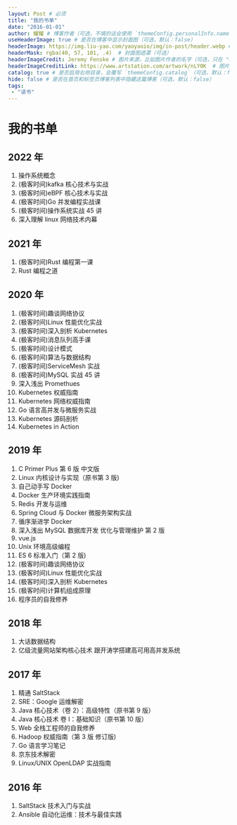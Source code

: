 ```yaml
---
layout: Post # 必须
title: "我的书单"
date: "2016-01-01"
author: 耀耀 # 博客作者（可选，不填的话会使用 `themeConfig.personalInfo.name`）
useHeaderImage: true # 是否在博客中显示封面图（可选，默认：false）
headerImage: https://img.liu-yao.com/yaoyaoio/img/in-post/header.webp # 博客封面图（必须，即使上一项选了 false，因为图片也需要在首页显示）
headerMask: rgba(40, 57, 101, .4)  # 封面图遮罩（可选）
headerImageCredit: Jeremy Fenske # 图片来源，比如图片作者的名字（可选，只在 "useHeaderImage: true" 时有效）
headerImageCreditLink: https://www.artstation.com/artwork/nLY0K  # 图片来源的链接（可选，只在 "useHeaderImage: true" 时有效）
catalog: true # 是否启用右侧目录，会覆写 `themeConfig.catalog`（可选，默认：false）
hide: false # 是否在首页和标签页博客列表中隐藏这篇博客（可选，默认：false）
tags:
 - "读书"
---
```


# 我的书单

## 2022 年
1. 操作系统概念
2. (极客时间)kafka 核心技术与实战
3. (极客时间)eBPF 核心技术与实战
4. (极客时间)Go 并发编程实战课
5. (极客时间)操作系统实战 45 讲
6. 深入理解 linux 网络技术内幕

## 2021 年
1. (极客时间)Rust 编程第一课
2. Rust 编程之道

## 2020 年
1. (极客时间)趣谈网络协议
2. (极客时间)Linux 性能优化实战
3. (极客时间)深入剖析 Kubernetes
4. (极客时间)消息队列高手课
5. (极客时间)设计模式
6. (极客时间)算法与数据结构
7. (极客时间)ServiceMesh 实战
8. (极客时间)MySQL 实战 45 讲
9. 深入浅出 Promethues
10. Kubernetes 权威指南
11. Kubernetes 网络权威指南
12. Go 语言高并发与微服务实战
13. Kubernetes 源码剖析
14. Kubernetes in Action

## 2019 年
1. C Primer Plus 第 6 版 中文版
2. Linux 内核设计与实现（原书第 3 版)
3. 自己动手写 Docker
4. Docker 生产环境实践指南
5. Redis 开发与运维
6. Spring Cloud 与 Docker 微服务架构实战
7. 循序渐进学 Docker
8. 深入浅出 MySQL 数据库开发 优化与管理维护 第 2 版
9. vue.js
10. Unix 环境高级编程
11. ES 6 标准入门（第 2 版)
12. (极客时间)趣谈网络协议
13. (极客时间)Linux 性能优化实战
14. (极客时间)深入剖析 Kubernetes
15. (极客时间)计算机组成原理
16. 程序员的自我修养

## 2018 年
1. 大话数据结构
2. 亿级流量网站架构核心技术 跟开涛学搭建高可用高并发系统

## 2017 年
1. 精通 SaltStack
2. SRE：Google 运维解密
3. Java 核心技术（卷 2）：高级特性（原书第 9 版）
4. Java 核心技术 卷 I：基础知识（原书第 10 版）
5. Web 全栈工程师的自我修养
6. Hadoop 权威指南（第 3 版 修订版)
7. Go 语言学习笔记
8. 京东技术解密
9. Linux/UNIX OpenLDAP 实战指南

## 2016 年
1. SaltStack 技术入门与实战
2. Ansible 自动化运维：技术与最佳实践
